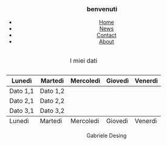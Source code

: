 <!DOCTYPE html>
<head>
    <title>Retro Condo</title>
    <link href="https://fonts.googleapis.com/css?family=Ubuntu" rel="stylesheet">
    <link href="/css/style.css" rel="stylesheet" type="text/css">
</head>
<body>
<header>
<div style="max-width:1000px;margin:0 auto;">
<h3 class="titolo">benvenuti </h3>
  <ul>
  <li><a href="#home">Home</a></li>
  <li><a href="#news">News</a></li>
  <li><a href="#contact">Contact</a></li>
  <li><a href="#about">About</a></li>
</ul>
    <table>
<caption>
<p>I miei dati</p>
</caption>
<thead>
<tr><th>Lunedì</th><th>Martedì</th><th>Mercoledì</th><th>Giovedì</th><th>Venerdì</th></tr>
</thead>
<tfoot>
<tr><td>Lunedì</td><td>Martedì</td><td>Mercoledi</td><td>Giovedì</td><td>Venerdì</td></tr>
</tfoot>
<tbody>
<tr><td>Dato 1,1</td><td>Dato 1,2</td></tr>
<tr><td>Dato 2,1</td><td>Dato 2,2</td></tr>
<tr><td>Dato 3,1</td><td>Dato 3,2</td></tr>
</tbody>
</table>
<ul class= "a">

<div id="myDiv">
Gabriele Desing
</div>

</div>
</header>
</body>
